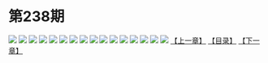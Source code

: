 # 第238期
![](https://mao.mhtupian.com/uploads/img/7563/214373/manhua_12_20160113_2016011312211170183.jpg)
![](https://mao.mhtupian.com/uploads/img/7563/214373/manhua_12_20160113_2016011312212062308.jpg)
![](https://mao.mhtupian.com/uploads/img/7563/214373/manhua_12_20160113_2016011312212945301.jpg)
![](https://mao.mhtupian.com/uploads/img/7563/214373/manhua_12_20160113_2016011312213948523.jpg)
![](https://mao.mhtupian.com/uploads/img/7563/214373/manhua_12_20160113_2016011312214538039.jpg)
![](https://mao.mhtupian.com/uploads/img/7563/214373/manhua_12_20160113_2016011312215463280.jpg)
![](https://mao.mhtupian.com/uploads/img/7563/214373/manhua_12_20160113_2016011312215919151.jpg)
![](https://mao.mhtupian.com/uploads/img/7563/214373/manhua_12_20160113_2016011312221177197.jpg)
![](https://mao.mhtupian.com/uploads/img/7563/214373/manhua_12_20160113_2016011312221775662.jpg)
![](https://mao.mhtupian.com/uploads/img/7563/214373/manhua_12_20160113_2016011312222313784.jpg)
![](https://mao.mhtupian.com/uploads/img/7563/214373/manhua_12_20160113_2016011312223171136.jpg)
![](https://mao.mhtupian.com/uploads/img/7563/214373/manhua_12_20160113_2016011312223854780.jpg)
![](https://mao.mhtupian.com/uploads/img/7563/214373/manhua_12_20160113_2016011312224387456.jpg)
![](https://mao.mhtupian.com/uploads/img/7563/214373/manhua_12_20160113_2016011312225225243.jpg)
![](https://mao.mhtupian.com/uploads/img/7563/214373/manhua_12_20160113_2016011312225788263.jpg)
![](https://mao.mhtupian.com/uploads/img/7563/214373/manhua_12_20160113_2016011312230437322.jpg)
[【上一章】](./45.md)
[【目录】](./README.md)
[【下一章】](./47.md)
